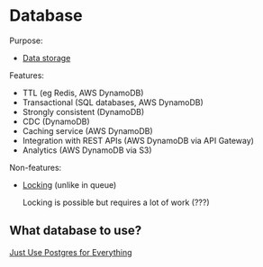 # Database

Purpose:
* [Data storage](../core-functionalities/data-storage.md)

Features:
* TTL (eg Redis, AWS DynamoDB)
* Transactional (SQL databases, AWS DynamoDB)
* Strongly consistent (DynamoDB)
* CDC (DynamoDB)
* Caching service (AWS DynamoDB)
* Integration with REST APIs (AWS DynamoDB via API Gateway)
* Analytics (AWS DynamoDB via S3)

Non-features:
* [Locking](../distributed-system/concurrency-control.md) (unlike in queue)

  Locking is possible but requires a lot of work (???)

## What database to use?

[Just Use Postgres for Everything](https://www.amazingcto.com/postgres-for-everything/)
